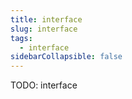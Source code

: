 ```yaml
---
title: interface
slug: interface
tags:
  - interface
sidebarCollapsible: false
---
```


TODO: interface